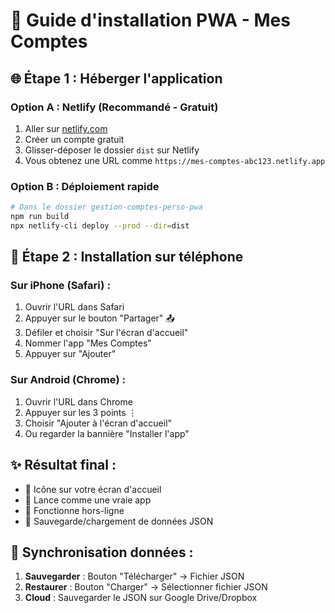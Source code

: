 # 📱 Guide d'installation PWA - Mes Comptes

## 🌐 Étape 1 : Héberger l'application

### Option A : Netlify (Recommandé - Gratuit)
1. Aller sur [netlify.com](https://netlify.com)
2. Créer un compte gratuit
3. Glisser-déposer le dossier `dist` sur Netlify
4. Vous obtenez une URL comme `https://mes-comptes-abc123.netlify.app`

### Option B : Déploiement rapide
```bash
# Dans le dossier gestion-comptes-perso-pwa
npm run build
npx netlify-cli deploy --prod --dir=dist
```

## 📱 Étape 2 : Installation sur téléphone

### Sur iPhone (Safari) :
1. Ouvrir l'URL dans Safari
2. Appuyer sur le bouton "Partager" 📤
3. Défiler et choisir "Sur l'écran d'accueil"
4. Nommer l'app "Mes Comptes"
5. Appuyer sur "Ajouter"

### Sur Android (Chrome) :
1. Ouvrir l'URL dans Chrome
2. Appuyer sur les 3 points ⋮
3. Choisir "Ajouter à l'écran d'accueil"
4. Ou regarder la bannière "Installer l'app"

## ✨ Résultat final :
- 📱 Icône sur votre écran d'accueil
- 🚀 Lance comme une vraie app
- 📶 Fonctionne hors-ligne
- 💾 Sauvegarde/chargement de données JSON

## 🔄 Synchronisation données :
1. **Sauvegarder** : Bouton "Télécharger" → Fichier JSON
2. **Restaurer** : Bouton "Charger" → Sélectionner fichier JSON
3. **Cloud** : Sauvegarder le JSON sur Google Drive/Dropbox